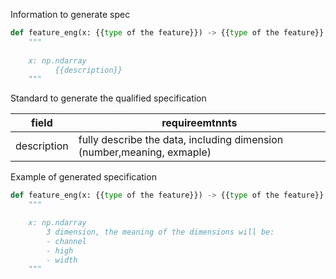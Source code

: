 

Information to generate spec

```python
def feature_eng(x: {{type of the feature}}) -> {{type of the feature}}:
    """
    
    x: np.ndarray
          {{description}}
    """
```

Standard to generate the qualified specification

| field       | requireemtnnts                                |
| --          | --                                            |
| description | fully describe the data, including dimension (number,meaning,  exmaple)|

Example of generated specification
```python
def feature_eng(x: {{type of the feature}}) -> {{type of the feature}}:
    """

    x: np.ndarray
        3 dimension, the meaning of the dimensions will be:
        - channel
        - high
        - width
    """
```


